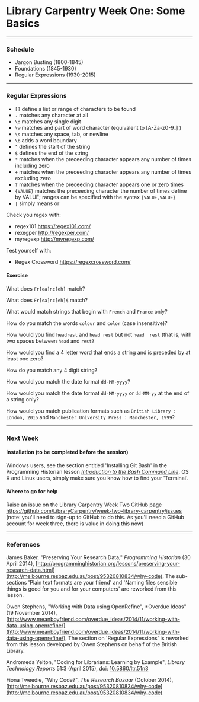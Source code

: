 # Library Carpentry Week One: Some Basics

_____
### Schedule

- Jargon Busting (1800-1845)
- Foundations (1845-1930)
- Regular Expressions (1930-2015)

_____
### Regular Expressions

- `[]` define a list or range of characters to be found
- `.` matches any character at all
- `\d` matches any single digit
- `\w` matches and part of word character (equivalent to [A-Za-z0-9_] )
- `\s` matches any space, tab, or newline
- `\b` adds a word boundary
- `^` defines the start of the string
- `$` defines the end of the string
- `*` matches when the preceeding character appears any number of times including zero
- `+` matches when the preceeding character appears any number of times excluding zero
- `?` matches when the preceeding character appears one or zero times
- `{VALUE}` matches the preceeding character the number of times define by VALUE; ranges can be specified with the syntax `{VALUE,VALUE}`
- `|` simply means or

Check you regex with:
- regex101 https://regex101.com/
- rexegper http://regexper.com/
- myregexp http://myregexp.com/

Test yourself with:
- Regex Crossword https://regexcrossword.com/

#### Exercise

What does `Fr[ea]nc[eh]` match?

What does `Fr[ea]nc[eh]$` match?

What would match strings that begin with `French` and `France` only?

How do you match the words `colour` and `color` (case insensitive)?

How would you find `headrest` and `head rest` but not `head  rest` (that is, with two spaces between `head` and `rest`?

How would you find a 4 letter word that ends a string and is preceded by at least one zero?

How do you match any 4 digit string?

How would you match the date format `dd-MM-yyyy`?

How would you match the date format `dd-MM-yyyy` or `dd-MM-yy` at the end of a string only?

How would you match publication formats such as `British Library : London, 2015` and `Manchester University Press : Manchester, 1999`?

_____
### Next Week

#### Installation (to be completed before the session)

Windows users, see the section entitled 'Installing Git Bash' in the Programming Historian lesson [*Introduction to the Bash Command Line*](http://programminghistorian.org/lessons/intro-to-bash). OS X and Linux users, simply make sure you know how to find your 'Terminal'.

#### Where to go for help

Raise an issue on the Library Carpentry Week Two GitHub page https://github.com/LibraryCarpentry/week-two-library-carpentry/issues (note: you'll need to sign-up to GitHub to do this. As you'll need a GitHub account for week three, there is value in doing this now)

_____
### References

James Baker, "Preserving Your Research Data," *Programming Historian* (30 April 2014), [http://programminghistorian.org/lessons/preserving-your-research-data.html](http://melbourne.resbaz.edu.au/post/95320810834/why-code). The sub-sections 'Plain text formats are your friend' and 'Naming files sensible things is good for you and for your computers' are reworked from this lesson.

Owen Stephens, "Working with Data using OpenRefine", *Overdue Ideas" (19 November 2014), [http://www.meanboyfriend.com/overdue_ideas/2014/11/working-with-data-using-openrefine/](http://www.meanboyfriend.com/overdue_ideas/2014/11/working-with-data-using-openrefine/). The section on 'Regular Expressions' is reworked from this lesson developed by Owen Stephens on behalf of the British Library.

Andromeda Yelton, "Coding for Librarians: Learning by Example", *Library Technology Reports* 51:3 (April 2015), doi: [10.5860/ltr.51n3](http://dx.doi.org/10.5860/ltr.51n3)

Fiona Tweedie, "Why Code?", *The Research Bazaar* (October 2014), [http://melbourne.resbaz.edu.au/post/95320810834/why-code](http://melbourne.resbaz.edu.au/post/95320810834/why-code)
